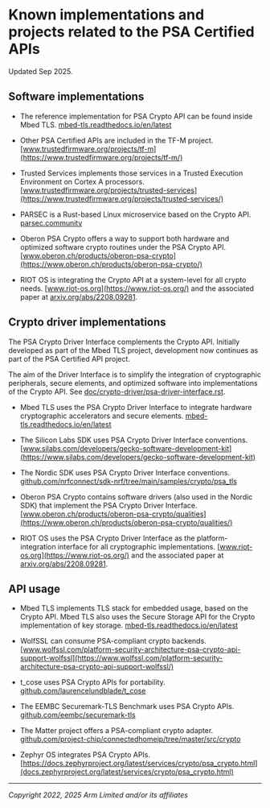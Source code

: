 <!--
SPDX-FileCopyrightText: Copyright 2022, 2025 Arm Limited and/or its affiliates <open-source-office@arm.com>
SPDX-License-Identifier: CC-BY-SA-4.0
-->

# Known implementations and projects related to the PSA Certified APIs

Updated Sep 2025.

## Software implementations

- The reference implementation for PSA Crypto API can be found inside Mbed TLS.
  [mbed-tls.readthedocs.io/en/latest](https://mbed-tls.readthedocs.io/en/latest/)

- Other PSA Certified APIs are included in the TF-M project.
  [www.trustedfirmware.org/projects/tf-m](https://www.trustedfirmware.org/projects/tf-m/)

- Trusted Services implements those services in a Trusted Execution Environment on Cortex A processors.
  [www.trustedfirmware.org/projects/trusted-services](https://www.trustedfirmware.org/projects/trusted-services/)

- PARSEC is a Rust-based Linux microservice based on the Crypto API.
  [parsec.community](https://parsec.community)

- Oberon PSA Crypto offers a way to support both hardware and optimized software crypto routines under the PSA Crypto API.
  [www.oberon.ch/products/oberon-psa-crypto](https://www.oberon.ch/products/oberon-psa-crypto/)

- RIOT OS is integrating the Crypto API at a system-level for all crypto needs.
  [www.riot-os.org](https://www.riot-os.org/) and the associated paper at [arxiv.org/abs/2208.09281](https://arxiv.org/abs/2208.09281).

## Crypto driver implementations

The PSA Crypto Driver Interface complements the Crypto API.
Initially developed as part of the Mbed TLS project, development now continues as part of the PSA Certified API project.

The aim of the Driver Interface is to simplify the integration of cryptographic peripherals, secure elements, and optimized software into implementations of the Crypto API. See [doc/crypto-driver/psa-driver-interface.rst](doc/crypto-driver/psa-driver-interface.rst).

- Mbed TLS uses the PSA Crypto Driver Interface to integrate hardware cryptographic accelerators and secure elements.
  [mbed-tls.readthedocs.io/en/latest](https://mbed-tls.readthedocs.io/en/latest/)

- The Silicon Labs SDK uses PSA Crypto Driver Interface conventions.
  [www.silabs.com/developers/gecko-software-development-kit](https://www.silabs.com/developers/gecko-software-development-kit)

- The Nordic SDK uses PSA Crypto Driver Interface conventions.
  [github.com/nrfconnect/sdk-nrf/tree/main/samples/crypto/psa_tls](https://github.com/nrfconnect/sdk-nrf/tree/main/samples/crypto/psa_tls)

- Oberon PSA Crypto contains software drivers (also used in the Nordic SDK) that implement the PSA Crypto Driver Interface.
  [www.oberon.ch/products/oberon-psa-crypto/qualities](https://www.oberon.ch/products/oberon-psa-crypto/qualities/)

- RIOT OS uses the PSA Crypto Driver Interface as the platform-integration interface for all cryptographic implementations.
  [www.riot-os.org](https://www.riot-os.org/) and the associated paper at [arxiv.org/abs/2208.09281](https://arxiv.org/abs/2208.09281).

## API usage

- Mbed TLS implements TLS stack for embedded usage, based on the Crypto API. Mbed TLS also uses the Secure Storage API for the Crypto implementation of key storage.
  [mbed-tls.readthedocs.io/en/latest](https://mbed-tls.readthedocs.io/en/latest/)

- WolfSSL can consume PSA-compliant crypto backends.
  [www.wolfssl.com/platform-security-architecture-psa-crypto-api-support-wolfssl](https://www.wolfssl.com/platform-security-architecture-psa-crypto-api-support-wolfssl/)

- t_cose uses PSA Crypto APIs for portability.
  [github.com/laurencelundblade/t_cose](https://github.com/laurencelundblade/t_cose)

- The EEMBC Securemark-TLS Benchmark uses PSA Crypto APIs.
  [github.com/eembc/securemark-tls](https://github.com/eembc/securemark-tls)

- The Matter project offers a PSA-compliant crypto adapter.
  [github.com/project-chip/connectedhomeip/tree/master/src/crypto](https://github.com/project-chip/connectedhomeip/tree/master/src/crypto)

- Zephyr OS integrates PSA Crypto APIs.
  [https://docs.zephyrproject.org/latest/services/crypto/psa_crypto.html](docs.zephyrproject.org/latest/services/crypto/psa_crypto.html)

----

*Copyright 2022, 2025 Arm Limited and/or its affiliates*


